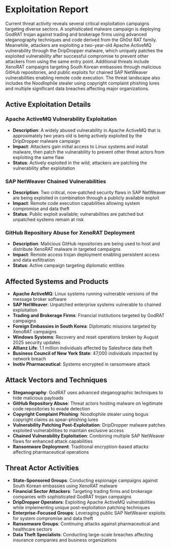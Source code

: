 # Exploitation Report

Current threat activity reveals several critical exploitation campaigns targeting diverse sectors. A sophisticated malware campaign is deploying GodRAT trojan against trading and brokerage firms using advanced steganography techniques and code derived from the Gh0st RAT family. Meanwhile, attackers are exploiting a two-year-old Apache ActiveMQ vulnerability through the DripDropper malware, which uniquely patches the exploited vulnerability after successful compromise to prevent other attackers from using the same entry point. Additional threats include XenoRAT campaigns targeting South Korean embassies through malicious GitHub repositories, and public exploits for chained SAP NetWeaver vulnerabilities enabling remote code execution. The threat landscape also includes the Noodlophile stealer using copyright complaint phishing lures and multiple significant data breaches affecting major organizations.

## Active Exploitation Details

### Apache ActiveMQ Vulnerability Exploitation
- **Description**: A widely abused vulnerability in Apache ActiveMQ that is approximately two years old is being actively exploited by the DripDropper malware campaign
- **Impact**: Attackers gain initial access to Linux systems and install malware, then patch the vulnerability to prevent other threat actors from exploiting the same flaw
- **Status**: Actively exploited in the wild; attackers are patching the vulnerability after exploitation

### SAP NetWeaver Chained Vulnerabilities
- **Description**: Two critical, now-patched security flaws in SAP NetWeaver are being exploited in combination through a publicly available exploit
- **Impact**: Remote code execution capabilities allowing system compromise and data theft
- **Status**: Public exploit available; vulnerabilities are patched but unpatched systems remain at risk

### GitHub Repository Abuse for XenoRAT Deployment
- **Description**: Malicious GitHub repositories are being used to host and distribute XenoRAT malware in targeted campaigns
- **Impact**: Remote access trojan deployment enabling persistent access and data exfiltration
- **Status**: Active campaign targeting diplomatic entities

## Affected Systems and Products

- **Apache ActiveMQ**: Linux systems running vulnerable versions of the message broker software
- **SAP NetWeaver**: Unpatched enterprise systems vulnerable to chained exploitation
- **Trading and Brokerage Firms**: Financial institutions targeted by GodRAT campaigns
- **Foreign Embassies in South Korea**: Diplomatic missions targeted by XenoRAT campaigns
- **Windows Systems**: Recovery and reset operations broken by August 2025 security updates
- **Allianz Life**: 1.1 million individuals affected by Salesforce data theft
- **Business Council of New York State**: 47,000 individuals impacted by network breach
- **Inotiv Pharmaceutical**: Systems encrypted in ransomware attack

## Attack Vectors and Techniques

- **Steganography**: GodRAT uses advanced steganographic techniques to hide malicious payloads
- **GitHub Repository Abuse**: Threat actors hosting malware on legitimate code repositories to evade detection
- **Copyright Complaint Phishing**: Noodlophile stealer using bogus copyright claims as spear-phishing lures
- **Vulnerability Patching Post-Exploitation**: DripDropper malware patches exploited vulnerabilities to maintain exclusive access
- **Chained Vulnerability Exploitation**: Combining multiple SAP NetWeaver flaws for enhanced attack capabilities
- **Ransomware Deployment**: Traditional encryption-based attacks affecting pharmaceutical operations

## Threat Actor Activities

- **State-Sponsored Groups**: Conducting espionage campaigns against South Korean embassies using XenoRAT malware
- **Financial Sector Attackers**: Targeting trading firms and brokerage companies with sophisticated GodRAT trojan campaigns
- **DripDropper Operators**: Exploiting Apache ActiveMQ vulnerabilities while implementing unique post-exploitation patching techniques
- **Enterprise-Focused Groups**: Leveraging public SAP NetWeaver exploits for system compromise and data theft
- **Ransomware Groups**: Continuing attacks against pharmaceutical and healthcare sectors
- **Data Theft Specialists**: Conducting large-scale breaches affecting insurance companies and business organizations